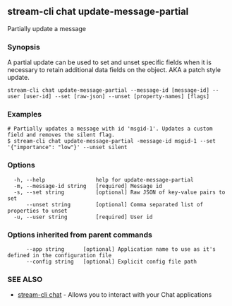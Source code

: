 ## stream-cli chat update-message-partial

Partially update a message

### Synopsis

A partial update can be used to set and unset specific fields when it
is necessary to retain additional data fields on the object. AKA a patch style update.


```
stream-cli chat update-message-partial --message-id [message-id] --user [user-id] --set [raw-json] --unset [property-names] [flags]
```

### Examples

```
# Partially updates a message with id 'msgid-1'. Updates a custom field and removes the silent flag.
$ stream-cli chat update-message-partial -message-id msgid-1 --set '{"importance": "low"}' --unset silent

```

### Options

```
  -h, --help                help for update-message-partial
  -m, --message-id string   [required] Message id
  -s, --set string          [optional] Raw JSON of key-value pairs to set
      --unset string        [optional] Comma separated list of properties to unset
  -u, --user string         [required] User id
```

### Options inherited from parent commands

```
      --app string      [optional] Application name to use as it's defined in the configuration file
      --config string   [optional] Explicit config file path
```

### SEE ALSO

* [stream-cli chat](stream-cli_chat.md)	 - Allows you to interact with your Chat applications

